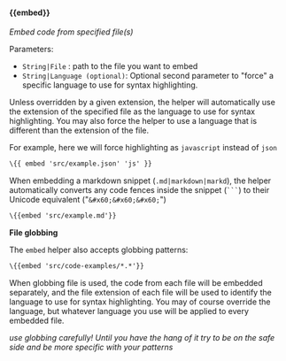 #### \{{embed}}
_Embed code from specified file(s)_

Parameters:
* `String|File` : path to the file you want to embed
* `String|Language (optional)`: Optional second parameter to "force" a specific language to use for syntax highlighting.

Unless overridden by a given extension, the helper will automatically use the extension of the specified file as the language to use for syntax highlighting. You may also force the helper to use a language that is different than the extension of the file.

For example, here we will force highlighting as `javascript` instead of `json`

```html
\{{ embed 'src/example.json' 'js' }}
```

When embedding a markdown snippet (`.md|markdown|markd`), the helper automatically converts any code fences inside the snippet (`` ``` ``) to their Unicode equivalent ("`&#x60;&#x60;&#x60;`")

```html
\{{embed 'src/example.md'}}
```

**File globbing**

The `embed` helper also accepts globbing patterns:

```html
\{{embed 'src/code-examples/*.*'}}
```
When globbing file is used, the code from each file will be embedded separately, and the file extension of each file will be used to identify the language to use for syntax highlighting. You may of course override the language, but whatever language you use will be applied to every embedded file.

_use globbing carefully! Until you have the hang of it try to be on the safe side and be more specific with your patterns_
